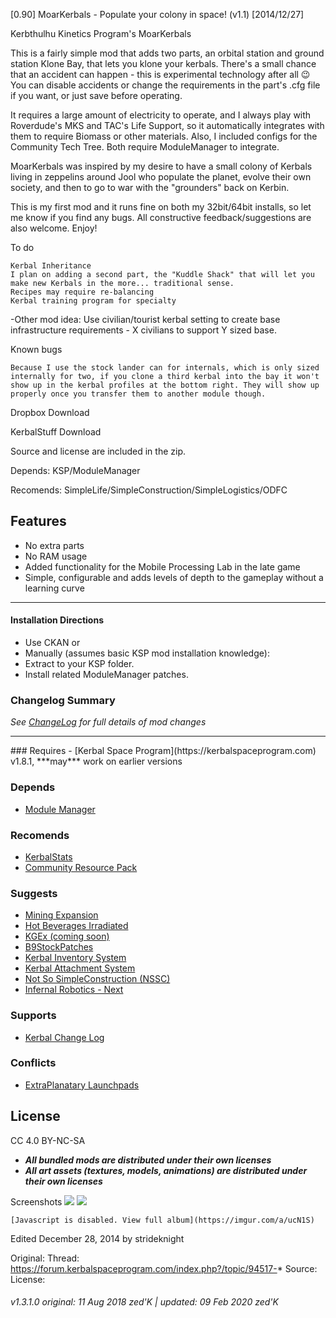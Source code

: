 [0.90] MoarKerbals - Populate your colony in space! (v1.1) [2014/12/27]

Kerbthulhu Kinetics Program's MoarKerbals

This is a fairly simple mod that adds two parts, an orbital station and ground station Klone Bay, that lets you klone your kerbals. There's a small chance that an accident can happen - this is experimental technology after all :wink: You can disable accidents or change the requirements in the part's .cfg file if you want, or just save before operating.

It requires a large amount of electricity to operate, and I always play with Roverdude's MKS and TAC's Life Support, so it automatically integrates with them to require Biomass or other materials. Also, I included configs for the Community Tech Tree. Both require ModuleManager to integrate.

MoarKerbals was inspired by my desire to have a small colony of Kerbals living in zeppelins around Jool who populate the planet, evolve their own society, and then to go to war with the "grounders" back on Kerbin.

This is my first mod and it runs fine on both my 32bit/64bit installs, so let me know if you find any bugs. All constructive feedback/suggestions are also welcome. Enjoy!

To do

    Kerbal Inheritance
    I plan on adding a second part, the "Kuddle Shack" that will let you make new Kerbals in the more... traditional sense.
    Recipes may require re-balancing
    Kerbal training program for specialty

-Other mod idea: Use civilian/tourist kerbal setting to create base infrastructure requirements - X civilians to support Y sized base.

Known bugs

    Because I use the stock lander can for internals, which is only sized internally for two, if you clone a third kerbal into the bay it won't show up in the kerbal profiles at the bottom right. They will show up properly once you transfer them to another module though.

Dropbox Download

KerbalStuff Download

Source and license are included in the zip.

Depends: KSP/ModuleManager

Recomends: SimpleLife/SimpleConstruction/SimpleLogistics/ODFC

## Features
- No extra parts
- No RAM usage
- Added functionality for the Mobile Processing Lab in the late game
- Simple, configurable and adds levels of depth to the gameplay without a learning curve

<hr>

#### Installation Directions 
- Use CKAN
or
- Manually (assumes basic KSP mod installation knowledge):
 - Extract to your KSP folder.
 - Install related ModuleManager patches.

### Changelog Summary
*See [ChangeLog](https://github.com/zer0Kerbal/MoarKerbals/blob/master/Changelog.md) for full details of mod changes*
<hr>
### Requires
 - [Kerbal Space Program](https://kerbalspaceprogram.com) v1.8.1, ***may*** work on earlier versions

### Depends
 - [Module Manager](http://forum.kerbalspaceprogram.com/index.php?/topic/50533-105-*)
 
### Recomends
- [KerbalStats](https://forum.kerbalspaceprogram.com/index.php?/topic/89285-*)
 - [Community Resource Pack](https://forum.kerbalspaceprogram.com/index.php?/topic/166314-*)

### Suggests
 - [Mining Expansion](http://forum.kerbalspaceprogram.com/index.php?/topic/130325-*)
 - [Hot Beverages Irradiated](https://github.com/zer0Kerbal/HotBeverageIrradiated)
 - [KGEx (coming soon)](https://github.com/zer0Kerbal/)
 - [B9StockPatches](https://forum.kerbalspaceprogram.com/index.php?/topic/190870-*)
 - [Kerbal Inventory System](http://forum.kerbalspaceprogram.com/index.php?/topic/149848-*)
 - [Kerbal Attachment System](http://forum.kerbalspaceprogram.com/index.php?/topic/142594-*)
 - [Not So SimpleConstruction (NSSC)](http://forum.kerbalspaceprogram.com/index.php?/topic/152309-*)
 - [Infernal Robotics - Next](https://forum.kerbalspaceprogram.com/index.php?/topic/184787-*)

### Supports
 - [Kerbal Change Log](https://forum.kerbalspaceprogram.com/index.php?/topic/179207-*)

### Conflicts
- [ExtraPlanatary Launchpads](https://forum.kerbalspaceprogram.com/index.php?/topic/54284-*)
## License
CC 4.0 BY-NC-SA

- ***All bundled mods are distributed under their own licenses***<br>
- ***All art assets (textures, models, animations) are distributed under their own licenses***<br>

<!--
CC BY-NC-SA-4.0
zer0Kerbal-->

Screenshots
![](https://imgur.com/a/ucN1S)
![](https://i.imgur.com/fxpDZqn.png)

    [Javascript is disabled. View full album](https://imgur.com/a/ucN1S)

Edited December 28, 2014 by strideknight 

Original:
Thread: https://forum.kerbalspaceprogram.com/index.php?/topic/94517-*
Source: 
License: 

###### v1.3.1.0 original: 11 Aug 2018 zed'K | updated: 09 Feb 2020 zed'K